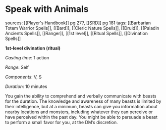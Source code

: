 # Speak with Animals
sources: [[Player's Handbook]] pg 277, [[SRD]] pg 181
tags: [[Barbarian Totem Warrior Spells]], [[Bard]], [[Cleric Nature Spells]], [[Druid]], [[Paladin Ancients Spells]], [[Ranger]], [[1st level]], [[Ritual Spells]], [[Divination Spells]]

**1st-level divination (ritual)**

*Casting time*: 1 action

*Range*: Self

*Components*: V, S

*Duration*: 10 minutes

You gain the ability to comprehend and verbally communicate with beasts for the duration. The knowledge and awareness of many beasts is limited by their intelligence, but at a minimum, beasts can give you information about nearby locations and monsters, including whatever they can perceive or have perceived within the past day. You might be able to persuade a beast to perform a small favor for you, at the DM’s discretion.
